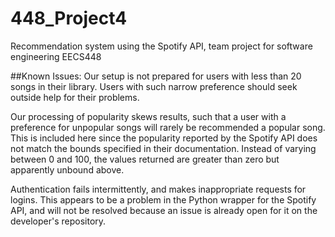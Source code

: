 # 448_Project4
Recommendation system using the Spotify API, team project for software engineering EECS448

##Known Issues:
Our setup is not prepared for users with less than 20 songs in their library.  Users with such narrow preference should seek outside help for their problems.

Our processing of popularity skews results, such that a user with a preference for unpopular songs will rarely be recommended a popular song.  This is included here since the popularity reported by the Spotify API does not match the bounds specified in their documentation.  Instead of varying between 0 and 100, the values returned are greater than zero but apparently unbound above.

Authentication fails intermittently, and makes inappropriate requests for logins.  This appears to be a problem in the Python wrapper for the Spotify API, and will not be resolved because an issue is already open for it on the developer's repository.
